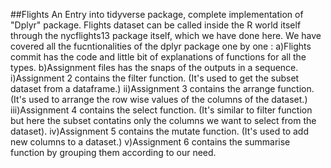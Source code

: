 ##Flights
An Entry into tidyverse package, complete implementation of "Dplyr" package.
Flights dataset can be called inside the R world itself through the nycflights13 package itself, which we have done here.
We have covered all the fucntionalities of the dplyr package one by one :
    a)Flights commit has the code and little bit of explanations of functions for all the types.
    b)Assignment files has the snaps of the outputs in a sequence.
        i)Assignment 2 contains the filter function. (It's used to get the subset dataset from a dataframe.)
       ii)Assignment 3 contains the arrange function. (It's used to arrange the row wise values of the columns of the dataset.)
      iii)Assignment 4 contains the select function. (It's similar to filter function but here the subset contatins only the  columns we want to select from the dataset).
       iv)Assignment 5 contains the mutate function. (It's used to add new columns to a dataset.)
        v)Assignment 6 contains the summarise function by grouping them according to our need.
